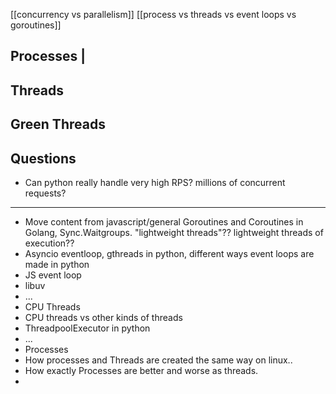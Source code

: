 [[concurrency vs parallelism]]
[[process vs threads vs event loops vs goroutines]]
## Processes | 

## Threads

## Green Threads

## Questions
- Can python really handle very high RPS? millions of concurrent requests?




--- 
- Move content from javascript/general
Goroutines and Coroutines in Golang, Sync.Waitgroups. "lightweight threads"?? lightweight threads of execution??
- Asyncio eventloop, gthreads in python, different ways event loops are made in python
- JS event loop
- libuv
- ...
- CPU Threads
- CPU threads vs other kinds of threads
- ThreadpoolExecutor in python
- ...
- Processes
- How processes and Threads are created the same way on linux..  
- How exactly Processes are better and worse as threads.
- 